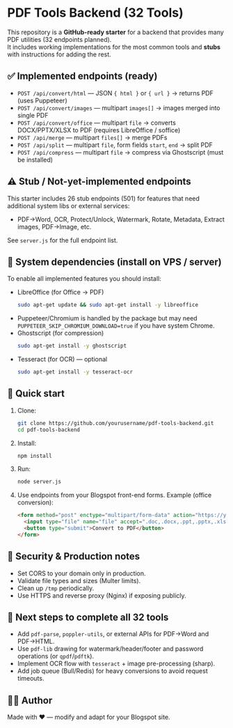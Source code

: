 # PDF Tools Backend (32 Tools)

This repository is a **GitHub-ready starter** for a backend that provides many PDF utilities (32 endpoints planned).  
It includes working implementations for the most common tools and **stubs** with instructions for adding the rest.

## ✅ Implemented endpoints (ready)
- `POST /api/convert/html`  — JSON `{ html }` or `{ url }` → returns PDF (uses Puppeteer)
- `POST /api/convert/images` — multipart `images[]` → images merged into single PDF
- `POST /api/convert/office` — multipart `file` → converts DOCX/PPTX/XLSX to PDF (requires LibreOffice / soffice)
- `POST /api/merge` — multipart `files[]` → merge PDFs
- `POST /api/split` — multipart `file`, form fields `start`, `end` → split PDF
- `POST /api/compress` — multipart `file` → compress via Ghostscript (must be installed)

## ⚠️ Stub / Not-yet-implemented endpoints
This starter includes 26 stub endpoints (501) for features that need additional system libs or external services:
- PDF→Word, OCR, Protect/Unlock, Watermark, Rotate, Metadata, Extract images, PDF→Image, etc.

See `server.js` for the full endpoint list.

## 🔧 System dependencies (install on VPS / server)
To enable all implemented features you should install:
- LibreOffice (for Office → PDF)
  ```bash
  sudo apt-get update && sudo apt-get install -y libreoffice
  ```
- Puppeteer/Chromium is handled by the package but may need `PUPPETEER_SKIP_CHROMIUM_DOWNLOAD=true` if you have system Chrome.
- Ghostscript (for compression)
  ```bash
  sudo apt-get install -y ghostscript
  ```
- Tesseract (for OCR) — optional
  ```bash
  sudo apt-get install -y tesseract-ocr
  ```

## 🚀 Quick start
1. Clone:
   ```bash
   git clone https://github.com/yourusername/pdf-tools-backend.git
   cd pdf-tools-backend
   ```
2. Install:
   ```bash
   npm install
   ```
3. Run:
   ```bash
   node server.js
   ```
4. Use endpoints from your Blogspot front-end forms. Example (office conversion):
   ```html
   <form method="post" enctype="multipart/form-data" action="https://yourapp.onrender.com/api/convert/office">
     <input type="file" name="file" accept=".doc,.docx,.ppt,.pptx,.xls,.xlsx" required>
     <button type="submit">Convert to PDF</button>
   </form>
   ```

## 🔐 Security & Production notes
- Set CORS to your domain only in production.
- Validate file types and sizes (Multer limits).
- Clean up `/tmp` periodically.
- Use HTTPS and reverse proxy (Nginx) if exposing publicly.

## 🧭 Next steps to complete all 32 tools
- Add `pdf-parse`, `poppler-utils`, or external APIs for PDF→Word and PDF→HTML.
- Use `pdf-lib` drawing for watermark/header/footer and password operations (or `qpdf`/`pdftk`).
- Implement OCR flow with `tesseract` + image pre-processing (sharp).
- Add job queue (Bull/Redis) for heavy conversions to avoid request timeouts.

## 👨‍💻 Author
Made with ❤️ — modify and adapt for your Blogspot site.
